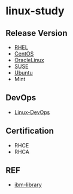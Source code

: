 # linux-study

## Release Version

- [RHEL](release-rhel/rhel.md)
- [CentOS](release-centos/centos.md)
- [OracleLinux](release-ol/ol.md)
- [SUSE](release-suse/suse.md)
- [Ubuntu](release-ubuntu/ubuntu.md)
- Mint

## DevOps

- [Linux-DevOps](devOps/Readme.md)

## Certification

- RHCE
- RHCA

## REF

- [ibm-library](https://www.ibm.com/developerworks/cn/views/linux/libraryview.jsp)